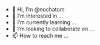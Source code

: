 - 👋 Hi, I’m @nochatom
- 👀 I’m interested in ...
- 🌱 I’m currently learning ...
- 💞️ I’m looking to collaborate on ...
- 📫 How to reach me ...

<!---
nochatom/nochatom is a ✨ special ✨ repository because its `README.md` (this file) appears on your GitHub profile.
You can click the Preview link to take a look at your changes.
--->
